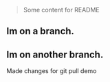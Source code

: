<!--  My Git project README-->

> Some content for README

## Im on a branch.
## Im on another branch.

Made changes for git pull demo
